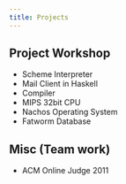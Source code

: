 ```yaml
---
title: Projects
---
```


Project Workshop
--------------------
* Scheme Interpreter
* Mail Client in Haskell
* Compiler
* MIPS 32bit CPU
* Nachos Operating System
* Fatworm Database


Misc (Team work)
-----------------
* ACM Online Judge 2011
